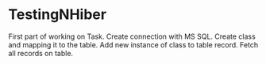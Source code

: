 # TestingNHiber
First part of working on Task.
Create connection with MS SQL.
Create class and mapping it to the table.
Add new instance of class to table record.
Fetch all records on table.
